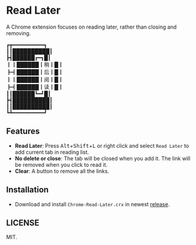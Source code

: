 # Read Later
A Chrome extension focuses on reading later, rather than closing and removing.

┏┳━━━━━━━━━━┓<br>
┃┃██████████┃<br>
┣┫██████┏━┓█┃<br>
┃┃██████┃稍┃█┃<br>
┣┫██████┃后┃█┃<br>
┃┃██████┃阅┃█┃<br>
┣┫██████┃读┃█┃<br>
┃┃██████┗━┛█┃<br>
┣┫██████████┃<br>
┃┃██████████┃<br>
┗┻━━━━━━━━━━┛

## Features
- **Read Later**: Press <kbd>Alt</kbd>+<kbd>Shift</kbd>+<kbd>L</kbd> or right click and select `Read Later` to add current tab in reading list.
- **No delete or close**: The tab will be closed when you add it. The link will be removed when you click to read it.
- **Clear**: A button to remove all the links.

## Installation
- Download and install `Chrome-Read-Later.crx` in newest [release](https://github.com/Will-B-Chang/Chrome-Read-Later/releases).

## LICENSE
MIT.
